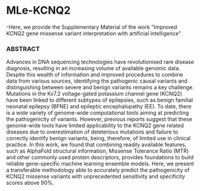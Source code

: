 # MLe-KCNQ2
-Here, we provide the Supplementary Material of the work "Improved KCNQ2 gene missense variant interpretation with artificial intelligence"

### ABSTRACT
Advances in DNA sequencing technologies have revolutionised rare disease diagnosis, resulting in an increasing volume of available genomic data. Despite this wealth of information and improved procedures to combine data from various sources, identifying the pathogenic causal variants and distinguishing between severe and benign variants remains a key challenge. Mutations in the Kv7.2 voltage-gated potassium channel gene (KCNQ2) have been linked to different subtypes of epilepsies, such as benign familial neonatal epilepsy (BFNE) and epileptic encephalopathy (EE). To date, there is a wide variety of genome-wide computational tools aiming at predicting the pathogenicity of variants. However, previous reports suggest that these genome-wide tools have limited applicability to the KCNQ2 gene related diseases due to overestimation of deleterious mutations and failure to correctly identify benign variants, being, therefore, of limited use in clinical practice. In this work, we found that combining readily available features, such as AlphaFold structural information, Missense Tolerance Ratio (MTR) and other commonly used protein descriptors, provides foundations to build reliable gene-specific machine learning ensemble models. Here, we present a transferable methodology able to accurately predict the pathogenicity of KCNQ2 missense variants with unprecedented sensitivity and specificity scores above 90%.

